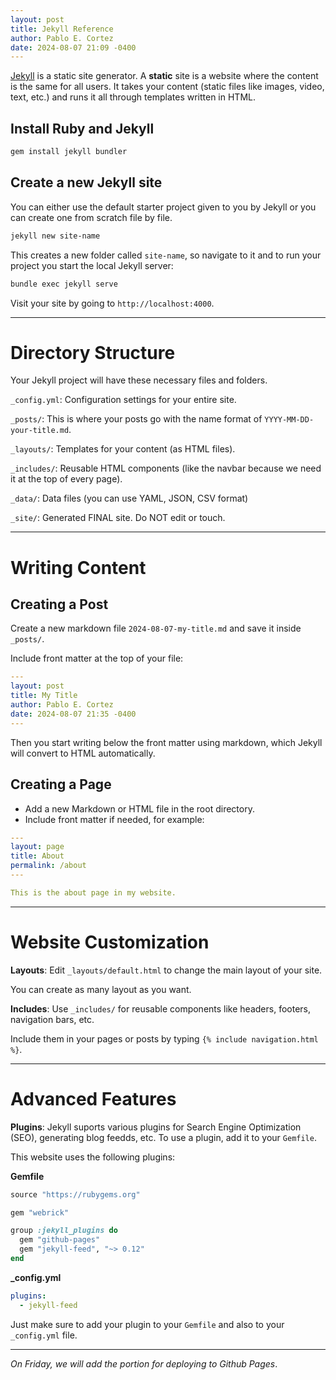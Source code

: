 ```yaml
---
layout: post
title: Jekyll Reference
author: Pablo E. Cortez
date: 2024-08-07 21:09 -0400
---
```


[Jekyll](https://jekyllrb.com) is a static site generator. A **static** site is 
a website where the content is the same for all users. It takes your content 
(static files like images, video, text, etc.) and runs it all through templates
written in HTML.

## Install Ruby and Jekyll

```sh
gem install jekyll bundler
```

## Create a new Jekyll site

You can either use the default starter project given to you by Jekyll or you 
can create one from scratch file by file.

```sh
jekyll new site-name
```

This creates a new folder called `site-name`, so navigate to it and to run your
project you start the local Jekyll server:

```sh
bundle exec jekyll serve
```

Visit your site by going to `http://localhost:4000`.

---

# Directory Structure

Your Jekyll project will have these necessary files and folders. 

`_config.yml`: Configuration settings for your entire site.

`_posts/`: This is where your posts go with the name format of 
`YYYY-MM-DD-your-title.md`.

`_layouts/`: Templates for your content (as HTML files).

`_includes/`: Reusable HTML components (like the navbar because we need it at 
the top of every page).

`_data/`: Data files (you can use YAML, JSON, CSV format)

`_site/`: Generated FINAL site. Do NOT edit or touch.

---

# Writing Content

## Creating a Post

Create a new markdown file `2024-08-07-my-title.md` and save it inside `_posts/`.

Include front matter at the top of your file:

```yaml
---
layout: post
title: My Title
author: Pablo E. Cortez
date: 2024-08-07 21:35 -0400
---
``` 

Then you start writing below the front matter using markdown, which Jekyll
will convert to HTML automatically. 

## Creating a Page

- Add a new Markdown or HTML file in the root directory.
- Include front matter if needed, for example:

```yaml
---
layout: page
title: About
permalink: /about
---

This is the about page in my website.
``` 

---

# Website Customization 

**Layouts**: Edit `_layouts/default.html` to change the main layout of your site.

You can create as many layout as you want.

**Includes**: Use `_includes/` for reusable components like headers, footers, navigation bars, etc.

Include them in your pages or posts by typing `{% include navigation.html %}`.

---

# Advanced Features

**Plugins**: Jekyll suports various plugins for Search Engine Optimization (SEO),
generating blog feedds, etc. To use a plugin, add it to your `Gemfile`.

This website uses the following plugins:

**Gemfile**

```ruby
source "https://rubygems.org"

gem "webrick"

group :jekyll_plugins do
  gem "github-pages"
  gem "jekyll-feed", "~> 0.12"
end
```

**_config.yml**

```yaml
plugins:
  - jekyll-feed
```

Just make sure to add your plugin to your `Gemfile` and also to your `_config.yml` file.

---

*On Friday, we will add the portion for deploying to Github Pages*.